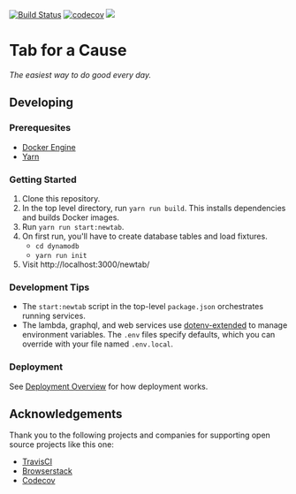 [![Build Status](https://travis-ci.org/gladly-team/tab.svg?branch=master)](https://travis-ci.org/gladly-team/tab)
[![codecov](https://codecov.io/gh/gladly-team/tab/branch/master/graph/badge.svg)](https://codecov.io/gh/gladly-team/tab)
<a href="https://www.browserstack.com/automate/public-build/ZDB3cGJEVUxPcTc2Y0g4L1BPU3UyRWpmL3NlVEM1N0p3M3cvQ1Bxb0lEQT0tLXA1aEcvM21iZng4eG5NOTVIZUVHMnc9PQ==--b8f278737dc1219bf657bc70fd9f0c5f4652199a"><img src='https://www.browserstack.com/automate/badge.svg?badge_key=ZDB3cGJEVUxPcTc2Y0g4L1BPU3UyRWpmL3NlVEM1N0p3M3cvQ1Bxb0lEQT0tLXA1aEcvM21iZng4eG5NOTVIZUVHMnc9PQ==--b8f278737dc1219bf657bc70fd9f0c5f4652199a'/></a>

# Tab for a Cause
*The easiest way to do good every day.*

## Developing

### Prerequesites
* [Docker Engine](https://docs.docker.com/engine/installation/)
* [Yarn](https://yarnpkg.com/en/)

### Getting Started

1. Clone this repository.
2. In the top level directory, run `yarn run build`. This installs dependencies and builds Docker images.
3. Run `yarn run start:newtab`.
4. On first run, you'll have to create database tables and load fixtures.
    * `cd dynamodb`
    * `yarn run init`
5. Visit http://localhost:3000/newtab/

### Development Tips

* The `start:newtab` script in the top-level `package.json` orchestrates running services.
* The lambda, graphql, and web services use [dotenv-extended](https://www.npmjs.com/package/dotenv-extended) to manage environment variables. The `.env` files specify defaults, which you can override with your file named `.env.local`.

### Deployment
See [Deployment Overview](./DEPLOYMENT.md) for how deployment works.

## Acknowledgements
Thank you to the following projects and companies for supporting open source projects like this one:
* [TravisCI](https://travis-ci.org/)
* [Browserstack](https://www.browserstack.com)
* [Codecov](https://codecov.io)
